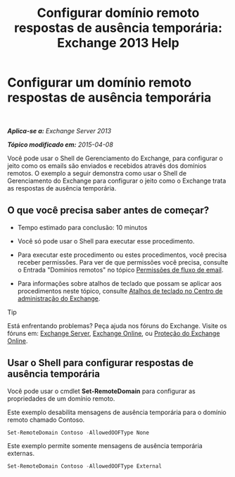 ﻿---
title: 'Configurar domínio remoto respostas de ausência temporária: Exchange 2013 Help'
TOCTitle: Configurar um domínio remoto respostas de ausência temporária
ms:assetid: 0c1e56be-7a29-4294-9762-600f9f788741
ms:mtpsurl: https://technet.microsoft.com/pt-br/library/JJ657713(v=EXCHG.150)
ms:contentKeyID: 50484931
ms.date: 05/22/2018
mtps_version: v=EXCHG.150
ms.translationtype: MT
---

# Configurar um domínio remoto respostas de ausência temporária

 

_**Aplica-se a:** Exchange Server 2013_

_**Tópico modificado em:** 2015-04-08_

Você pode usar o Shell de Gerenciamento do Exchange, para configurar o jeito como os emails são enviados e recebidos através dos domínios remotos. O exemplo a seguir demonstra como usar o Shell de Gerenciamento do Exchange para configurar o jeito como o Exchange trata as respostas de ausência temporária.

## O que você precisa saber antes de começar?

  - Tempo estimado para conclusão: 10 minutos

  - Você só pode usar o Shell para executar esse procedimento.

  - Para executar este procedimento ou estes procedimentos, você precisa receber permissões. Para ver de que permissões você precisa, consulte o Entrada "Domínios remotos" no tópico [Permissões de fluxo de email](mail-flow-permissions-exchange-2013-help.md).

  - Para informações sobre atalhos de teclado que possam se aplicar aos procedimentos neste tópico, consulte [Atalhos de teclado no Centro de administração do Exchange](keyboard-shortcuts-in-the-exchange-admin-center-exchange-online-protection-help.md).


> [!TIP]
> Está enfrentando problemas? Peça ajuda nos fóruns do Exchange. Visite os fóruns em: <A href="https://go.microsoft.com/fwlink/p/?linkid=60612">Exchange Server</A>, <A href="https://go.microsoft.com/fwlink/p/?linkid=267542">Exchange Online</A>, ou <A href="https://go.microsoft.com/fwlink/p/?linkid=285351">Proteção do Exchange Online</A>.



## Usar o Shell para configurar respostas de ausência temporária

Você pode usar o cmdlet **Set-RemoteDomain** para configurar as propriedades de um domínio remoto.

Este exemplo desabilita mensagens de ausência temporária para o domínio remoto chamado Contoso.

```powershell
Set-RemoteDomain Contoso -AllowedOOFType None
```

Este exemplo permite somente mensagens de ausência temporária externas.

```powershell
Set-RemoteDomain Contoso -AllowedOOFType External
```

